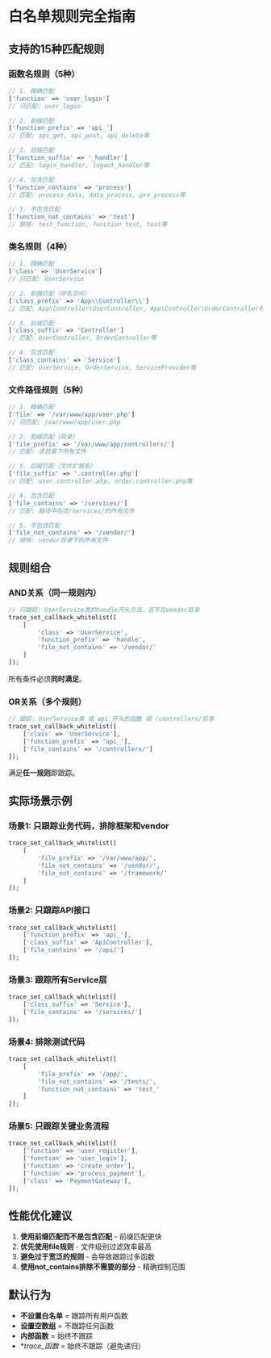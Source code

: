 # 白名单规则完全指南

## 支持的15种匹配规则

### 函数名规则（5种）

```php
// 1. 精确匹配
['function' => 'user_login']
// 只匹配: user_login

// 2. 前缀匹配
['function_prefix' => 'api_']
// 匹配: api_get, api_post, api_delete等

// 3. 后缀匹配
['function_suffix' => '_handler']
// 匹配: login_handler, logout_handler等

// 4. 包含匹配
['function_contains' => 'process']
// 匹配: process_data, data_process, pre_process等

// 5. 不包含匹配
['function_not_contains' => 'test']
// 排除: test_function, function_test, test等
```

### 类名规则（4种）

```php
// 1. 精确匹配
['class' => 'UserService']
// 只匹配: UserService

// 2. 前缀匹配（命名空间）
['class_prefix' => 'App\\Controller\\']
// 匹配: App\Controller\UserController, App\Controller\OrderController等

// 3. 后缀匹配
['class_suffix' => 'Controller']
// 匹配: UserController, OrderController等

// 4. 包含匹配
['class_contains' => 'Service']
// 匹配: UserService, OrderService, ServiceProvider等
```

### 文件路径规则（5种）

```php
// 1. 精确匹配
['file' => '/var/www/app/user.php']
// 只匹配: /var/www/app/user.php

// 2. 前缀匹配（目录）
['file_prefix' => '/var/www/app/controllers/']
// 匹配: 该目录下所有文件

// 3. 后缀匹配（文件扩展名）
['file_suffix' => '.controller.php']
// 匹配: user.controller.php, order.controller.php等

// 4. 包含匹配
['file_contains' => '/services/']
// 匹配: 路径中包含/services/的所有文件

// 5. 不包含匹配
['file_not_contains' => '/vendor/']
// 排除: vendor目录下的所有文件
```

## 规则组合

### AND关系（同一规则内）

```php
// 只跟踪: UserService类的handle开头方法，且不在vendor目录
trace_set_callback_whitelist([
    [
        'class' => 'UserService',
        'function_prefix' => 'handle',
        'file_not_contains' => '/vendor/'
    ]
]);
```

所有条件必须**同时满足**。

### OR关系（多个规则）

```php
// 跟踪: UserService类 或 api_开头的函数 或 /controllers/目录
trace_set_callback_whitelist([
    ['class' => 'UserService'],
    ['function_prefix' => 'api_'],
    ['file_contains' => '/controllers/']
]);
```

满足**任一规则**即跟踪。

## 实际场景示例

### 场景1: 只跟踪业务代码，排除框架和vendor

```php
trace_set_callback_whitelist([
    [
        'file_prefix' => '/var/www/app/',
        'file_not_contains' => '/vendor/',
        'file_not_contains' => '/framework/'
    ]
]);
```

### 场景2: 只跟踪API接口

```php
trace_set_callback_whitelist([
    ['function_prefix' => 'api_'],
    ['class_suffix' => 'ApiController'],
    ['file_contains' => '/api/']
]);
```

### 场景3: 跟踪所有Service层

```php
trace_set_callback_whitelist([
    ['class_suffix' => 'Service'],
    ['file_contains' => '/services/']
]);
```

### 场景4: 排除测试代码

```php
trace_set_callback_whitelist([
    [
        'file_prefix' => '/app/',
        'file_not_contains' => '/tests/',
        'function_not_contains' => 'test_'
    ]
]);
```

### 场景5: 只跟踪关键业务流程

```php
trace_set_callback_whitelist([
    ['function' => 'user_register'],
    ['function' => 'user_login'],
    ['function' => 'create_order'],
    ['function' => 'process_payment'],
    ['class' => 'PaymentGateway'],
]);
```

## 性能优化建议

1. **使用前缀匹配而不是包含匹配** - 前缀匹配更快
2. **优先使用file规则** - 文件级别过滤效率最高
3. **避免过于宽泛的规则** - 会导致跟踪过多函数
4. **使用not_contains排除不需要的部分** - 精确控制范围

## 默认行为

- **不设置白名单** = 跟踪所有用户函数
- **设置空数组** = 不跟踪任何函数
- **内部函数** = 始终不跟踪
- **trace_*函数** = 始终不跟踪（避免递归）
